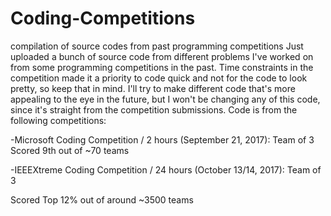 # Coding-Competitions
compilation of source codes from past programming competitions
Just uploaded a bunch of source code from different problems I've worked on from some programming competitions in the past. Time constraints in the competition made it a priority to code quick and not for the code to look pretty, so keep that in mind. I'll try to make different code that's more appealing to the eye in the future, but I won't be changing any of this code, since it's straight from the competition submissions.
Code is from the following competitions:

-Microsoft Coding Competition / 2 hours (September 21, 2017): Team of 3
 Scored 9th out of ~70 teams
 
 -IEEEXtreme Coding Competition / 24 hours (October 13/14, 2017): Team of 3
 
 Scored Top 12% out of around ~3500 teams
 
